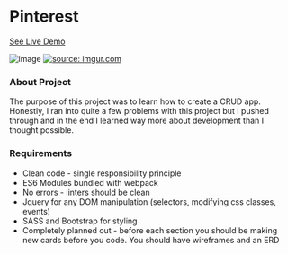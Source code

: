 # Pinterest

[See Live Demo](https://pinterest-3deb6.web.app/)

![image](https://imgur.com/oSziOSC.gif)
<a href="https://imgur.com/oSziOSC"><img src="https://i.imgur.com/oSziOSC.mp4" title="source: imgur.com" /></a>


### About Project
The purpose of this project was to learn how to create a CRUD app. Honestly, I ran into quite a few problems with this project but I pushed through and in the end I learned way more about development than I thought possible.


### Requirements
* Clean code - single responsibility principle
* ES6 Modules bundled with webpack
* No errors - linters should be clean
* Jquery for any DOM manipulation (selectors, modifying css classes, events)
* SASS and Bootstrap for styling
* Completely planned out - before each section you should be making new cards before you code.  You should have wireframes and an ERD
